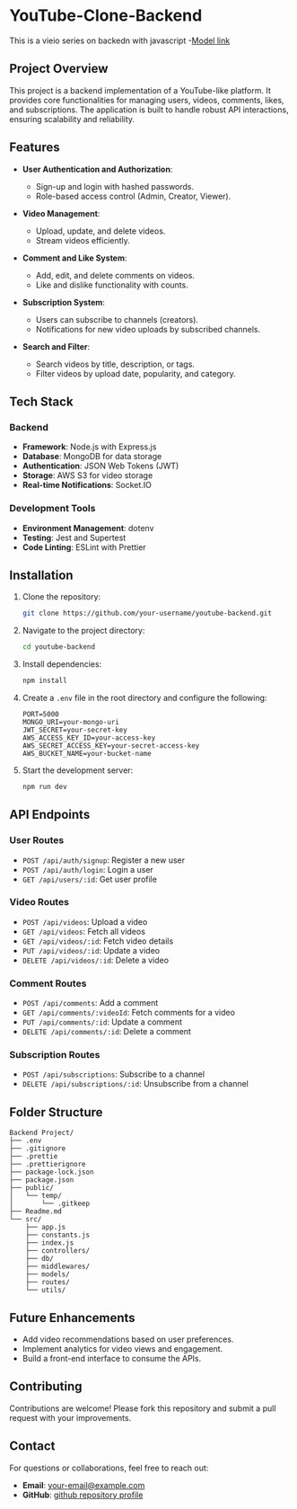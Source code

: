 # YouTube-Clone-Backend
This is a vieio series on backedn with javascript
-[Model link](https://app.eraser.io/workspace/YtPqZ1VogxGy1jzIDkzj)

## Project Overview

This project is a backend implementation of a YouTube-like platform. It provides core functionalities for managing users, videos, comments, likes, and subscriptions. The application is built to handle robust API interactions, ensuring scalability and reliability.

## Features

- **User Authentication and Authorization**:
    - Sign-up and login with hashed passwords.
    - Role-based access control (Admin, Creator, Viewer).

- **Video Management**:
    - Upload, update, and delete videos.
    - Stream videos efficiently.

- **Comment and Like System**:
    - Add, edit, and delete comments on videos.
    - Like and dislike functionality with counts.

- **Subscription System**:
    - Users can subscribe to channels (creators).
    - Notifications for new video uploads by subscribed channels.

- **Search and Filter**:
    - Search videos by title, description, or tags.
    - Filter videos by upload date, popularity, and category.

## Tech Stack

### Backend
- **Framework**: Node.js with Express.js
- **Database**: MongoDB for data storage
- **Authentication**: JSON Web Tokens (JWT)
- **Storage**: AWS S3 for video storage
- **Real-time Notifications**: Socket.IO

### Development Tools
- **Environment Management**: dotenv
- **Testing**: Jest and Supertest
- **Code Linting**: ESLint with Prettier

## Installation

1. Clone the repository:
   ```bash
   git clone https://github.com/your-username/youtube-backend.git
   ```
2. Navigate to the project directory:
   ```bash
   cd youtube-backend
   ```
3. Install dependencies:
   ```bash
   npm install
   ```
4. Create a `.env` file in the root directory and configure the following:
   ```env
   PORT=5000
   MONGO_URI=your-mongo-uri
   JWT_SECRET=your-secret-key
   AWS_ACCESS_KEY_ID=your-access-key
   AWS_SECRET_ACCESS_KEY=your-secret-access-key
   AWS_BUCKET_NAME=your-bucket-name
   ```
5. Start the development server:
   ```bash
   npm run dev
   ```

## API Endpoints

### User Routes
- `POST /api/auth/signup`: Register a new user
- `POST /api/auth/login`: Login a user
- `GET /api/users/:id`: Get user profile

### Video Routes
- `POST /api/videos`: Upload a video
- `GET /api/videos`: Fetch all videos
- `GET /api/videos/:id`: Fetch video details
- `PUT /api/videos/:id`: Update a video
- `DELETE /api/videos/:id`: Delete a video

### Comment Routes
- `POST /api/comments`: Add a comment
- `GET /api/comments/:videoId`: Fetch comments for a video
- `PUT /api/comments/:id`: Update a comment
- `DELETE /api/comments/:id`: Delete a comment

### Subscription Routes
- `POST /api/subscriptions`: Subscribe to a channel
- `DELETE /api/subscriptions/:id`: Unsubscribe from a channel

## Folder Structure

```plaintext
Backend Project/
├── .env
├── .gitignore
├── .prettie
├── .prettierignore
├── package-lock.json
├── package.json
├── public/
│   └── temp/
│       └── .gitkeep
├── Readme.md
└── src/
    ├── app.js
    ├── constants.js
    ├── index.js
    ├── controllers/
    ├── db/
    ├── middlewares/
    ├── models/
    ├── routes/
    └── utils/

```

## Future Enhancements
- Add video recommendations based on user preferences.
- Implement analytics for video views and engagement.
- Build a front-end interface to consume the APIs.

## Contributing

Contributions are welcome! Please fork this repository and submit a pull request with your improvements.


## Contact

For questions or collaborations, feel free to reach out:
- **Email**: your-email@example.com
- **GitHub**: [github repository profile](https://github.com/Sps9938/YouTube-Clone-Backend)
